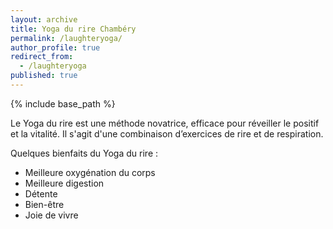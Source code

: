 ```yaml
---
layout: archive
title: Yoga du rire Chambéry
permalink: /laughteryoga/
author_profile: true
redirect_from:
  - /laughteryoga
published: true
---
```

{% include base_path %}

Le Yoga du rire est une méthode novatrice, efficace pour réveiller le positif et la vitalité. Il s'agit d'une combinaison d’exercices de rire et de respiration.

Quelques bienfaits du Yoga du rire :
* Meilleure oxygénation du corps
* Meilleure digestion
* Détente
* Bien-être
* Joie de vivre

